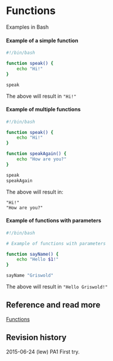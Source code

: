 Functions
==============================
Examples in Bash
#### Example of a simple function
```sh
#!/bin/bash

function speak() {
    echo "Hi!"
}

speak
```
The above will result in ```"Hi!"```  
#### Example of multiple functions
```sh
#!/bin/bash

function speak() {
    echo "Hi!"
}

function speakAgain() {
    echo "How are you?"
}

speak
speakAgain
```
The above will result in:  
```
"Hi!"
"How are you?"
```
#### Example of functions with parameters
```sh
#!/bin/bash

# Example of functions with parameters

function sayName() {
    echo "Hello $1!"
}

sayName "Griswold"
```
The above will result in ```"Hello Griswold!"```


Reference and read more
------------------------------

[Functions](http://tldp.org/HOWTO/Bash-Prog-Intro-HOWTO-8.html)



Revision history
------------------------------

2015-06-24 (lew) PA1 First try.
